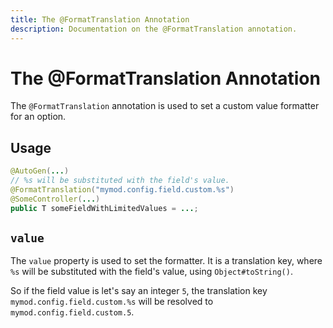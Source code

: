 ```yaml
---
title: The @FormatTranslation Annotation
description: Documentation on the @FormatTranslation annotation.
---
```


<script setup>
import ViewGithub from '../../components/ViewGithub.vue'
</script>

# The @FormatTranslation Annotation

<ViewGithub url="https://github.com/isXander/YetAnotherConfigLib/blob/1.20.x/dev/common/src/main/java/dev/isxander/yacl3/config/v2/api/autogen/FormatTranslation.java" />

The `@FormatTranslation` annotation is used to set a custom value formatter for an option.

## Usage

```java
@AutoGen(...)
// %s will be substituted with the field's value.
@FormatTranslation("mymod.config.field.custom.%s")
@SomeController(...)
public T someFieldWithLimitedValues = ...;
```

## `value`

The `value` property is used to set the formatter. It is a translation key, where `%s` will be substituted with the field's value, using `Object#toString()`.

So if the field value is let's say an integer `5`, the translation key `mymod.config.field.custom.%s` will be resolved to `mymod.config.field.custom.5`.